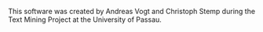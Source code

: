This software was created by Andreas Vogt and Christoph Stemp during the Text Mining Project at the University of Passau.
